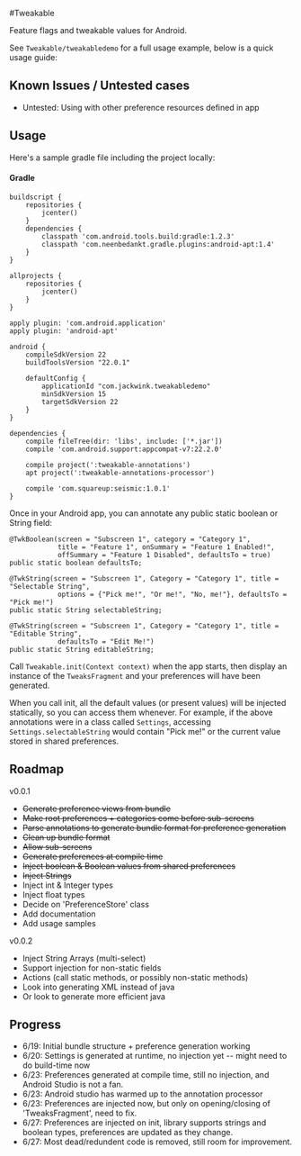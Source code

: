 #Tweakable

Feature flags and tweakable values for Android.

See `Tweakable/tweakabledemo` for a full usage example, below is a quick usage guide:

## Known Issues / Untested cases

* Untested: Using with other preference resources defined in app 

## Usage

Here's a sample gradle file including the project locally:

#### Gradle

    buildscript {
        repositories {
            jcenter()
        }
        dependencies {
            classpath 'com.android.tools.build:gradle:1.2.3'
            classpath 'com.neenbedankt.gradle.plugins:android-apt:1.4'
        }
    }

    allprojects {
        repositories {
            jcenter()
        }
    }
    
    apply plugin: 'com.android.application'
    apply plugin: 'android-apt'

    android {
        compileSdkVersion 22
        buildToolsVersion "22.0.1"

        defaultConfig {
            applicationId "com.jackwink.tweakabledemo"
            minSdkVersion 15
            targetSdkVersion 22
        }
    }

    dependencies {
        compile fileTree(dir: 'libs', include: ['*.jar'])
        compile 'com.android.support:appcompat-v7:22.2.0'

        compile project(':tweakable-annotations')
        apt project(':tweakable-annotations-processor')

        compile 'com.squareup:seismic:1.0.1'
    }

Once in your Android app, you can annotate any public static boolean or String field:

    @TwkBoolean(screen = "Subscreen 1", category = "Category 1", 
                title = "Feature 1", onSummary = "Feature 1 Enabled!", 
                offSummary = "Feature 1 Disabled", defaultsTo = true)
    public static boolean defaultsTo;

    @TwkString(screen = "Subscreen 1", Category = "Category 1", title = "Selectable String",
                options = {"Pick me!", "Or me!", "No, me!"}, defaultsTo = "Pick me!")
    public static String selectableString;
    
    @TwkString(screen = "Subscreen 1", Category = "Category 1", title = "Editable String",
                defaultsTo = "Edit Me!")
    public static String editableString;

Call `Tweakable.init(Context context)` when the app starts, then display an instance of the 
`TweaksFragment` and your preferences will have been generated.

When you call init, all the default values (or present values) will be injected statically, so
you can access them whenever. For example, if the above annotations were in a class called `Settings`,
accessing `Settings.selectableString` would contain "Pick me!" or the current value stored in 
shared preferences.

## Roadmap

v0.0.1

* ~~Generate preference views from bundle~~
* ~~Make root preferences + categories come before sub-screens~~
* ~~Parse annotations to generate bundle format for preference generation~~
* ~~Clean up bundle format~~
* ~~Allow sub-screens~~
* ~~Generate preferences at compile time~~
* ~~Inject boolean & Boolean values from shared preferences~~
* ~~Inject Strings~~
* Inject int & Integer types
* Inject float types 
* Decide on 'PreferenceStore' class
* Add documentation
* Add usage samples 

v0.0.2

* Inject String Arrays (multi-select)
* Support injection for non-static fields
* Actions (call static methods, or possibly non-static methods) 
* Look into generating XML instead of java
* Or look to generate more efficient java 

## Progress

- 6/19: Initial bundle structure + preference generation working
- 6/20: Settings is generated at runtime, no injection yet -- might need to do build-time now
- 6/23: Preferences generated at compile time, still no injection, and Android Studio is not a fan.
- 6/23: Android studio has warmed up to the annotation processor
- 6/23: Preferences are injected now, but only on opening/closing of 'TweaksFragment', need to fix. 
- 6/27: Preferences are injected on init, library supports strings and boolean types, preferences are 
        updated as they change.
- 6/27: Most dead/redundent code is removed, still room for improvement.

